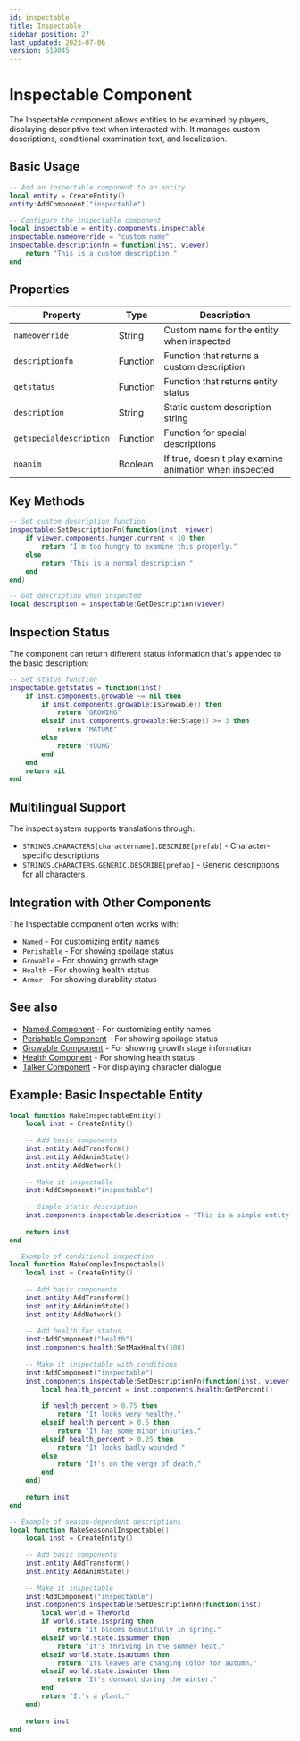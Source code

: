 ```yaml
---
id: inspectable
title: Inspectable
sidebar_position: 27
last_updated: 2023-07-06
version: 619045
---
```


# Inspectable Component

The Inspectable component allows entities to be examined by players, displaying descriptive text when interacted with. It manages custom descriptions, conditional examination text, and localization.

## Basic Usage

```lua
-- Add an inspectable component to an entity
local entity = CreateEntity()
entity:AddComponent("inspectable")

-- Configure the inspectable component
local inspectable = entity.components.inspectable
inspectable.nameoverride = "custom_name"
inspectable.descriptionfn = function(inst, viewer)
    return "This is a custom description."
end
```

## Properties

| Property | Type | Description |
|----------|------|-------------|
| `nameoverride` | String | Custom name for the entity when inspected |
| `descriptionfn` | Function | Function that returns a custom description |
| `getstatus` | Function | Function that returns entity status |
| `description` | String | Static custom description string |
| `getspecialdescription` | Function | Function for special descriptions |
| `noanim` | Boolean | If true, doesn't play examine animation when inspected |

## Key Methods

```lua
-- Set custom description function
inspectable:SetDescriptionFn(function(inst, viewer)
    if viewer.components.hunger.current < 10 then
        return "I'm too hungry to examine this properly."
    else
        return "This is a normal description."
    end
end)

-- Get description when inspected
local description = inspectable:GetDescription(viewer)
```

## Inspection Status

The component can return different status information that's appended to the basic description:

```lua
-- Set status function
inspectable.getstatus = function(inst)
    if inst.components.growable ~= nil then
        if inst.components.growable:IsGrowable() then
            return "GROWING"
        elseif inst.components.growable:GetStage() >= 3 then
            return "MATURE"
        else
            return "YOUNG"
        end
    end
    return nil
end
```

## Multilingual Support

The inspect system supports translations through:

- `STRINGS.CHARACTERS[charactername].DESCRIBE[prefab]` - Character-specific descriptions
- `STRINGS.CHARACTERS.GENERIC.DESCRIBE[prefab]` - Generic descriptions for all characters

## Integration with Other Components

The Inspectable component often works with:

- `Named` - For customizing entity names
- `Perishable` - For showing spoilage status
- `Growable` - For showing growth stage
- `Health` - For showing health status
- `Armor` - For showing durability status

## See also

- [Named Component](other-components.md) - For customizing entity names
- [Perishable Component](perishable.md) - For showing spoilage status
- [Growable Component](growable.md) - For showing growth stage information
- [Health Component](health.md) - For showing health status
- [Talker Component](other-components.md) - For displaying character dialogue

## Example: Basic Inspectable Entity

```lua
local function MakeInspectableEntity()
    local inst = CreateEntity()
    
    -- Add basic components
    inst.entity:AddTransform()
    inst.entity:AddAnimState()
    inst.entity:AddNetwork()
    
    -- Make it inspectable
    inst:AddComponent("inspectable")
    
    -- Simple static description
    inst.components.inspectable.description = "This is a simple entity that can be examined."
    
    return inst
end

-- Example of conditional inspection
local function MakeComplexInspectable()
    local inst = CreateEntity()
    
    -- Add basic components
    inst.entity:AddTransform()
    inst.entity:AddAnimState()
    inst.entity:AddNetwork()
    
    -- Add health for status
    inst:AddComponent("health")
    inst.components.health:SetMaxHealth(100)
    
    -- Make it inspectable with conditions
    inst:AddComponent("inspectable")
    inst.components.inspectable:SetDescriptionFn(function(inst, viewer)
        local health_percent = inst.components.health:GetPercent()
        
        if health_percent > 0.75 then
            return "It looks very healthy."
        elseif health_percent > 0.5 then
            return "It has some minor injuries."
        elseif health_percent > 0.25 then
            return "It looks badly wounded."
        else
            return "It's on the verge of death."
        end
    end)
    
    return inst
end

-- Example of season-dependent descriptions
local function MakeSeasonalInspectable()
    local inst = CreateEntity()
    
    -- Add basic components
    inst.entity:AddTransform()
    inst.entity:AddAnimState()
    
    -- Make it inspectable
    inst:AddComponent("inspectable")
    inst.components.inspectable:SetDescriptionFn(function(inst)
        local world = TheWorld
        if world.state.isspring then
            return "It blooms beautifully in spring."
        elseif world.state.issummer then
            return "It's thriving in the summer heat."
        elseif world.state.isautumn then
            return "Its leaves are changing color for autumn."
        elseif world.state.iswinter then
            return "It's dormant during the winter."
        end
        return "It's a plant."
    end)
    
    return inst
end
``` 
